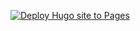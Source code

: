 [![Deploy Hugo site to Pages](https://github.com/ImFeH2/imfeh2.github.io/actions/workflows/hugo.yml/badge.svg)](https://github.com/ImFeH2/imfeh2.github.io/actions/workflows/hugo.yml)

